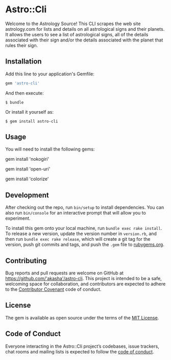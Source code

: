 # Astro::Cli

Welcome to the Astrology Source! This CLI scrapes the web site astrology.com for lists and details on all astrological signs and their planets. 
It allows the users to see a list of astrological signs, all of the details associated with their sign and/or the details associated with 
the planet that rules their sign.

## Installation

Add this line to your application's Gemfile:

```ruby
gem 'astro-cli'
```

And then execute:

    $ bundle

Or install it yourself as:

    $ gem install astro-cli

## Usage
You will need to install the following gems:

gem install 'nokogiri'

gem install 'open-uri'

gem install 'colorize'

## Development

After checking out the repo, run `bin/setup` to install dependencies. You can also run `bin/console` for an interactive prompt that will allow you to experiment.

To install this gem onto your local machine, run `bundle exec rake install`. To release a new version, update the version number in `version.rb`, and then run `bundle exec rake release`, which will create a git tag for the version, push git commits and tags, and push the `.gem` file to [rubygems.org](https://rubygems.org).

## Contributing

Bug reports and pull requests are welcome on GitHub at https://github.com/'akasha'/astro-cli. This project is intended to be a safe, welcoming space for collaboration, and contributors are expected to adhere to the [Contributor Covenant](http://contributor-covenant.org) code of conduct.

## License

The gem is available as open source under the terms of the [MIT License](https://opensource.org/licenses/MIT).

## Code of Conduct

Everyone interacting in the Astro::Cli project’s codebases, issue trackers, chat rooms and mailing lists is expected to follow the [code of conduct](https://github.com/'akasha'/astro-cli/blob/master/CODE_OF_CONDUCT.md).
